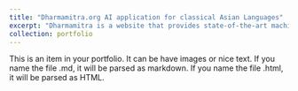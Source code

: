 ```yaml
---
title: "Dharmamitra.org AI application for classical Asian Languages"
excerpt: "Dharmamitra is a website that provides state-of-the-art machine translation and semantic search functionality for the classical Asian languages Sanskrit, Pali, Tibetan, and Chinese.<br/> <img src='/images/dharmamitra.png'  style="height:30%;">"
collection: portfolio
---
```


This is an item in your portfolio. It can be have images or nice text. If you name the file .md, it will be parsed as markdown. If you name the file .html, it will be parsed as HTML. 
